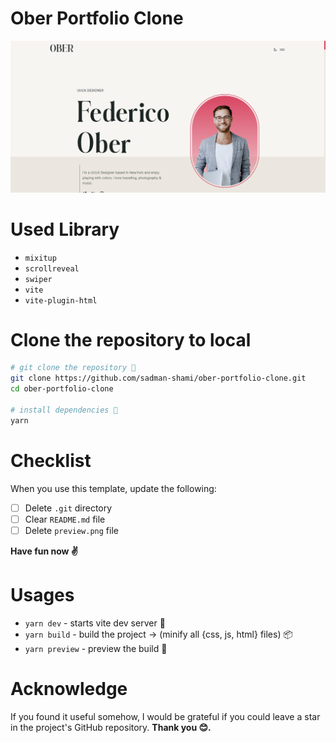 # Ober Portfolio Clone

![preview](preview.png)

# Used Library

- `mixitup`
- `scrollreveal`
- `swiper`
- `vite`
- `vite-plugin-html`

# Clone the repository to local

```sh
# git clone the repository 🦑
git clone https://github.com/sadman-shami/ober-portfolio-clone.git
cd ober-portfolio-clone

# install dependencies 🧶
yarn
```

# Checklist

When you use this template, update the following:

- [ ] Delete `.git` directory
- [ ] Clear `README.md` file
- [ ] Delete `preview.png` file

**Have fun now ✌️**

# Usages

- `yarn dev` - starts vite dev server 🚀
- `yarn build` - build the project -> (minify all {css, js, html} files) 📦
- `yarn preview` - preview the build 🎉

# Acknowledge

If you found it useful somehow, I would be grateful if you could leave a star in the project's GitHub repository.
**Thank you 😊.**
